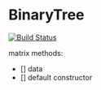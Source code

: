 # BinaryTree

[![Build Status](https://travis-ci.org/rtv22/BinaryTree.svg?branch=master)](https://travis-ci.org/rtv22/BinaryTree)

matrix methods:
- [] data
- [] default constructor

